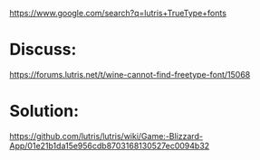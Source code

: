 https://www.google.com/search?q=lutris+TrueType+fonts

# Discuss:
https://forums.lutris.net/t/wine-cannot-find-freetype-font/15068

# Solution:
https://github.com/lutris/lutris/wiki/Game:-Blizzard-App/01e21b1da15e956cdb8703168130527ec0094b32
